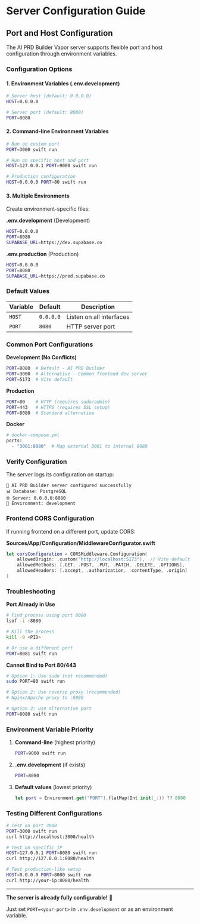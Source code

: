 # Server Configuration Guide

## Port and Host Configuration

The AI PRD Builder Vapor server supports flexible port and host configuration through environment variables.

### Configuration Options

#### 1. Environment Variables (.env.development)

```bash
# Server host (default: 0.0.0.0)
HOST=0.0.0.0

# Server port (default: 8080)
PORT=8080
```

#### 2. Command-line Environment Variables

```bash
# Run on custom port
PORT=3000 swift run

# Run on specific host and port
HOST=127.0.0.1 PORT=9000 swift run

# Production configuration
HOST=0.0.0.0 PORT=80 swift run
```

#### 3. Multiple Environments

Create environment-specific files:

**.env.development** (Development)
```bash
HOST=0.0.0.0
PORT=8080
SUPABASE_URL=https://dev.supabase.co
```

**.env.production** (Production)
```bash
HOST=0.0.0.0
PORT=8080
SUPABASE_URL=https://prod.supabase.co
```

### Default Values

| Variable | Default | Description |
|----------|---------|-------------|
| `HOST` | `0.0.0.0` | Listen on all interfaces |
| `PORT` | `8080` | HTTP server port |

### Common Port Configurations

**Development (No Conflicts)**
```bash
PORT=8080  # Default - AI PRD Builder
PORT=3000  # Alternative - Common frontend dev server
PORT=5173  # Vite default
```

**Production**
```bash
PORT=80    # HTTP (requires sudo/admin)
PORT=443   # HTTPS (requires SSL setup)
PORT=8080  # Standard alternative
```

**Docker**
```bash
# docker-compose.yml
ports:
  - "3001:8080"  # Map external 3001 to internal 8080
```

### Verify Configuration

The server logs its configuration on startup:

```
🚀 AI PRD Builder server configured successfully
📊 Database: PostgreSQL
🌐 Server: 0.0.0.0:8080
🔧 Environment: development
```

### Frontend CORS Configuration

If running frontend on a different port, update CORS:

**Sources/App/Configuration/MiddlewareConfigurator.swift**
```swift
let corsConfiguration = CORSMiddleware.Configuration(
    allowedOrigin: .custom("http://localhost:5173"),  // Vite default
    allowedMethods: [.GET, .POST, .PUT, .PATCH, .DELETE, .OPTIONS],
    allowedHeaders: [.accept, .authorization, .contentType, .origin]
)
```

### Troubleshooting

**Port Already in Use**
```bash
# Find process using port 8080
lsof -i :8080

# Kill the process
kill -9 <PID>

# Or use a different port
PORT=8081 swift run
```

**Cannot Bind to Port 80/443**
```bash
# Option 1: Use sudo (not recommended)
sudo PORT=80 swift run

# Option 2: Use reverse proxy (recommended)
# Nginx/Apache proxy to :8080

# Option 3: Use alternative port
PORT=8080 swift run
```

### Environment Variable Priority

1. **Command-line** (highest priority)
   ```bash
   PORT=9000 swift run
   ```

2. **.env.development** (if exists)
   ```bash
   PORT=8080
   ```

3. **Default values** (lowest priority)
   ```swift
   let port = Environment.get("PORT").flatMap(Int.init(_:)) ?? 8080
   ```

### Testing Different Configurations

```bash
# Test on port 3000
PORT=3000 swift run
curl http://localhost:3000/health

# Test on specific IP
HOST=127.0.0.1 PORT=8080 swift run
curl http://127.0.0.1:8080/health

# Test production-like setup
HOST=0.0.0.0 PORT=8080 swift run
curl http://your-ip:8080/health
```

---

**The server is already fully configurable!** 🎉

Just set `PORT=<your-port>` in `.env.development` or as an environment variable.
